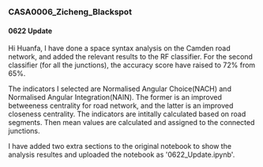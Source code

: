 ### CASA0006_Zicheng_Blackspot

#### 0622 Update
Hi Huanfa, I have done a space syntax analysis on the Camden road network, and added the relevant results to the RF classifier. For the second classifier (for all the junctions), the accuracy score have raised to 72% from 65%.

The indicators I selected are Normalised Angular Choice(NACH) and Normalised Angular Integration(NAIN). The former is an improved betweeness centrality for road network, and the latter is an improved closeness centrality. The indicators are intitally calculated based on road segments. Then mean values are calculated and assigned to the connected junctions.

I have added two extra sections to the original notebook to show the analysis resultes and uploaded the notebook as '0622_Update.ipynb'.


